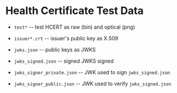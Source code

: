 # Health Certificate Test Data

- `test*` -- test HCERT as raw (bin) and optical (png)

- `issuer*.crt` -- issuer's public key as X.509

- `jwks.json` -- public keys as JWKS
- `jwks_signed.json` -- signed JWKS signed

- `jwks_signer_private.json` -- JWK used to sign `jwks_signed.json`
- `jwks_signer_public.json` -- JWK used to verify `jwks_signed.json`

